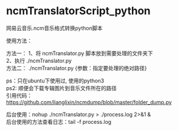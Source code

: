 # ncmTranslatorScript_python
网易云音乐.ncm音乐格式转换python脚本

使用方法：

方法一：
  1、将 ncmTranslator.py 脚本放到需要处理的文件夹下    
     2、执行 ./ncmTranslator.py   
方法二：
  ./ncmTranslator.py {参数：指定要处理的绝对路径}  
    
ps：只在ubuntu下使用过, 使用的python3   
ps2: 顺便会下载专辑图片到音乐文件所在的路径    
引用代码：https://github.com/lianglixin/ncmdump/blob/master/folder_dump.py    
    
    
后台使用：nohup ./ncmTranslator.py > ./process.log 2>&1 &    
后台使用的方法查看日志：tail -f process.log    
